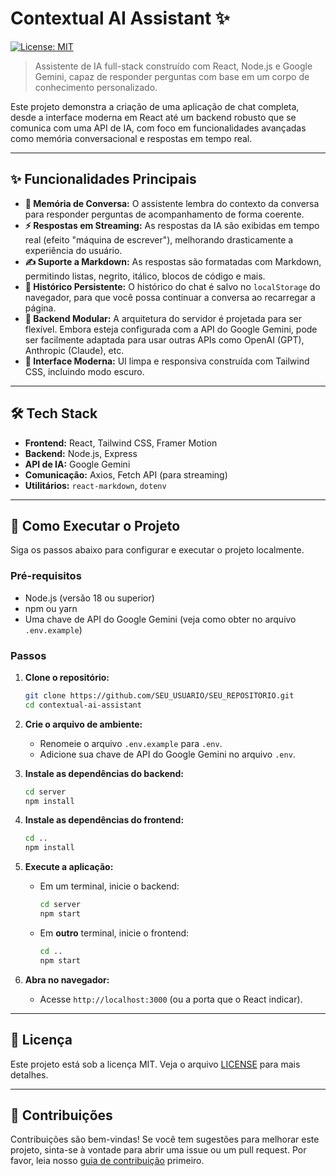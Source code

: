 ﻿# Contextual AI Assistant ✨

[![License: MIT](https://img.shields.io/badge/License-MIT-yellow.svg)](https://opensource.org/licenses/MIT)

> Assistente de IA full-stack construído com React, Node.js e Google Gemini, capaz de responder perguntas com base em um corpo de conhecimento personalizado.

Este projeto demonstra a criação de uma aplicação de chat completa, desde a interface moderna em React até um backend robusto que se comunica com uma API de IA, com foco em funcionalidades avançadas como memória conversacional e respostas em tempo real.

---

## ✨ Funcionalidades Principais

-   **🧠 Memória de Conversa:** O assistente lembra do contexto da conversa para responder perguntas de acompanhamento de forma coerente.
-   **⚡ Respostas em Streaming:** As respostas da IA são exibidas em tempo real (efeito "máquina de escrever"), melhorando drasticamente a experiência do usuário.
-   **✍️ Suporte a Markdown:** As respostas são formatadas com Markdown, permitindo listas, negrito, itálico, blocos de código e mais.
-   **💾 Histórico Persistente:** O histórico do chat é salvo no `localStorage` do navegador, para que você possa continuar a conversa ao recarregar a página.
-   **🔌 Backend Modular:** A arquitetura do servidor é projetada para ser flexível. Embora esteja configurada com a API do Google Gemini, pode ser facilmente adaptada para usar outras APIs como OpenAI (GPT), Anthropic (Claude), etc.
-   **🎨 Interface Moderna:** UI limpa e responsiva construída com Tailwind CSS, incluindo modo escuro.

---

## 🛠️ Tech Stack

-   **Frontend:** React, Tailwind CSS, Framer Motion
-   **Backend:** Node.js, Express
-   **API de IA:** Google Gemini
-   **Comunicação:** Axios, Fetch API (para streaming)
-   **Utilitários:** `react-markdown`, `dotenv`

---

## 🚀 Como Executar o Projeto

Siga os passos abaixo para configurar e executar o projeto localmente.

### Pré-requisitos

-   Node.js (versão 18 ou superior)
-   npm ou yarn
-   Uma chave de API do Google Gemini (veja como obter no arquivo `.env.example`)

### Passos

1.  **Clone o repositório:**
    ```bash
    git clone https://github.com/SEU_USUARIO/SEU_REPOSITORIO.git
    cd contextual-ai-assistant
    ```

2.  **Crie o arquivo de ambiente:**
    -   Renomeie o arquivo `.env.example` para `.env`.
    -   Adicione sua chave de API do Google Gemini no arquivo `.env`.

3.  **Instale as dependências do backend:**
    ```bash
    cd server
    npm install
    ```

4.  **Instale as dependências do frontend:**
    ```bash
    cd ..
    npm install
    ```

5.  **Execute a aplicação:**
    -   Em um terminal, inicie o backend:
        ```bash
        cd server
        npm start
        ```
    -   Em **outro** terminal, inicie o frontend:
        ```bash
        cd ..
        npm start
        ```

6.  **Abra no navegador:**
    -   Acesse `http://localhost:3000` (ou a porta que o React indicar).

---

## 📄 Licença

Este projeto está sob a licença MIT. Veja o arquivo [LICENSE](LICENSE) para mais detalhes.

---

## 🤝 Contribuições

Contribuições são bem-vindas! Se você tem sugestões para melhorar este projeto, sinta-se à vontade para abrir uma issue ou um pull request. Por favor, leia nosso [guia de contribuição](CONTRIBUTING.md) primeiro.
